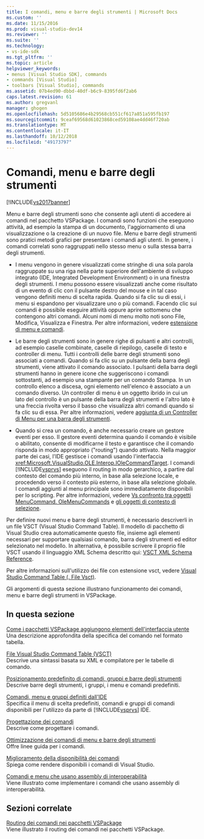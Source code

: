 ```yaml
---
title: I comandi, menu e barre degli strumenti | Microsoft Docs
ms.custom: ''
ms.date: 11/15/2016
ms.prod: visual-studio-dev14
ms.reviewer: ''
ms.suite: ''
ms.technology:
- vs-ide-sdk
ms.tgt_pltfrm: ''
ms.topic: article
helpviewer_keywords:
- menus [Visual Studio SDK], commands
- commands [Visual Studio]
- toolbars [Visual Studio], commands
ms.assetid: 07b4ed90-dbbd-40df-b6c9-8395fd6f2ab6
caps.latest.revision: 61
ms.author: gregvanl
manager: ghogen
ms.openlocfilehash: 5d5105686e4b29568cb551cf617a851a595fb197
ms.sourcegitcommit: 9ceaf69568d61023868ced59108ae4dd46f720ab
ms.translationtype: MT
ms.contentlocale: it-IT
ms.lasthandoff: 10/12/2018
ms.locfileid: "49173797"
---
```

# <a name="commands-menus-and-toolbars"></a>Comandi, menu e barre degli strumenti
[!INCLUDE[vs2017banner](../../includes/vs2017banner.md)]

Menu e barre degli strumenti sono che consente agli utenti di accedere ai comandi nel pacchetto VSPackage. I comandi sono funzioni che eseguono attività, ad esempio la stampa di un documento, l'aggiornamento di una visualizzazione o la creazione di un nuovo file. Menu e barre degli strumenti sono pratici metodi grafici per presentare i comandi agli utenti. In genere, i comandi correlati sono raggruppati nello stesso menu o sulla stessa barra degli strumenti.  
  
-   I menu vengono in genere visualizzati come stringhe di una sola parola raggruppate su una riga nella parte superiore dell'ambiente di sviluppo integrato (IDE, Integrated Development Environment) o in una finestra degli strumenti. I menu possono essere visualizzati anche come risultato di un evento di clic con il pulsante destro del mouse e in tal caso vengono definiti menu di scelta rapida. Quando si fa clic su di essi, i menu si espandono per visualizzare uno o più comandi. Facendo clic sui comandi è possibile eseguire attività oppure aprire sottomenu che contengono altri comandi. Alcuni nomi di menu molto noti sono File, Modifica, Visualizza e Finestra. Per altre informazioni, vedere [estensione di menu e comandi](../../extensibility/extending-menus-and-commands.md).  
  
-   Le barre degli strumenti sono in genere righe di pulsanti e altri controlli, ad esempio caselle combinate, caselle di riepilogo, caselle di testo e controller di menu. Tutti i controlli delle barre degli strumenti sono associati a comandi. Quando si fa clic su un pulsante della barra degli strumenti, viene attivato il comando associato. I pulsanti della barra degli strumenti hanno in genere icone che suggeriscono i comandi sottostanti, ad esempio una stampante per un comando Stampa. In un controllo elenco a discesa, ogni elemento nell'elenco è associato a un comando diverso. Un controller di menu è un oggetto ibrido in cui un lato del controllo è un pulsante della barra degli strumenti e l'altro lato è una freccia rivolta verso il basso che visualizza altri comandi quando si fa clic su di essa. Per altre informazioni, vedere [aggiunta di un Controller di Menu per una barra degli strumenti](../../extensibility/adding-a-menu-controller-to-a-toolbar.md).  
  
-   Quando si crea un comando, è anche necessario creare un gestore eventi per esso. Il gestore eventi determina quando il comando è visibile o abilitato, consente di modificarne il testo e garantisce che il comando risponda in modo appropriato ("routing") quando attivato. Nella maggior parte dei casi, l'IDE gestisce i comandi usando l'interfaccia <xref:Microsoft.VisualStudio.OLE.Interop.IOleCommandTarget>. I comandi [!INCLUDE[vsprvs](../../includes/vsprvs-md.md)] eseguono il routing in modo gerarchico, a partire dal contesto del comando più interno, in base alla selezione locale, e procedendo verso il contesto più esterno, in base alla selezione globale. I comandi aggiunti al menu principale sono immediatamente disponibili per lo scripting. Per altre informazioni, vedere [Vs confronto tra oggetti MenuCommand. OleMenuCommands](../../misc/menucommands-vs-olemenucommands.md) e [gli oggetti di contesto di selezione](../../extensibility/internals/selection-context-objects.md).  
  
 Per definire nuovi menu e barre degli strumenti, è necessario descriverli in un file VSCT (Visual Studio Command Table). Il modello di pacchetto di Visual Studio crea automaticamente questo file, insieme agli elementi necessari per supportare qualsiasi comando, barra degli strumenti ed editor selezionato nel modello. In alternativa, è possibile scrivere il proprio file VSCT usando il linguaggio XML Schema descritto qui: [VSCT XML Schema Reference](../../extensibility/vsct-xml-schema-reference.md).  
  
 Per altre informazioni sull'utilizzo dei file con estensione vsct, vedere [Visual Studio Command Table (. File Vsct)](../../extensibility/internals/visual-studio-command-table-dot-vsct-files.md).  
  
 Gli argomenti di questa sezione illustrano funzionamento dei comandi, menu e barre degli strumenti in VSPackage.  
  
## <a name="in-this-section"></a>In questa sezione  
 [Come i pacchetti VSPackage aggiungono elementi dell'interfaccia utente](../../extensibility/internals/how-vspackages-add-user-interface-elements.md)  
 Una descrizione approfondita della specifica del comando nel formato tabella.  
  
 [File Visual Studio Command Table (VSCT)](../../extensibility/internals/visual-studio-command-table-dot-vsct-files.md)  
 Descrive una sintassi basata su XML e compilatore per le tabelle di comando.  
  
 [Posizionamento predefinito di comandi, gruppi e barre degli strumenti](../../extensibility/internals/default-command-group-and-toolbar-placement.md)  
 Descrive barre degli strumenti, i gruppi, i menu e comandi predefiniti.  
  
 [Comandi, menu e gruppi definiti dall'IDE](../../extensibility/internals/ide-defined-commands-menus-and-groups.md)  
 Specifica il menu di scelta predefiniti, comandi e gruppi di comandi disponibili per l'utilizzo da parte di [!INCLUDE[vsprvs](../../includes/vsprvs-md.md)] IDE.  
  
 [Progettazione dei comandi](../../extensibility/internals/command-design.md)  
 Descrive come progettare i comandi.  
  
 [Ottimizzazione dei comandi di menu e barre degli strumenti](../../extensibility/internals/optimizing-menu-and-toolbar-commands.md)  
 Offre linee guida per i comandi.  
  
 [Miglioramento della disponibilità dei comandi](../../extensibility/internals/making-commands-available.md)  
 Spiega come rendere disponibili i comandi di Visual Studio.  
  
 [Comandi e menu che usano assembly di interoperabilità](../../extensibility/internals/commands-and-menus-that-use-interop-assemblies.md)  
 Viene illustrato come implementare i comandi che usano assembly di interoperabilità.  
  
## <a name="related-sections"></a>Sezioni correlate  
 [Routing dei comandi nei pacchetti VSPackage](../../extensibility/internals/command-routing-in-vspackages.md)  
 Viene illustrato il routing dei comandi nei pacchetti VSPackage.

